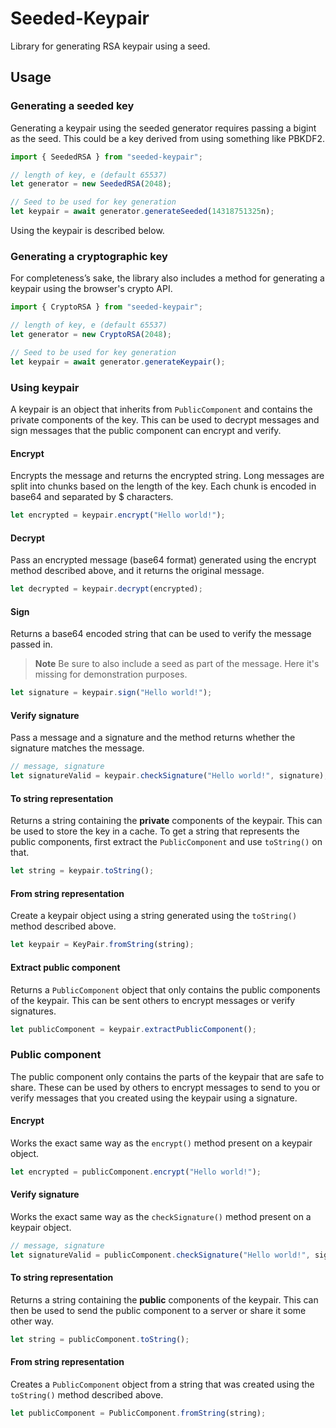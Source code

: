 # Seeded-Keypair

Library for generating RSA keypair using a seed.

## Usage

### Generating a seeded key

Generating a keypair using the seeded generator requires passing a bigint as the seed. This could be a key derived from
using something like PBKDF2.

```ts
import { SeededRSA } from "seeded-keypair";

// length of key, e (default 65537)
let generator = new SeededRSA(2048);

// Seed to be used for key generation
let keypair = await generator.generateSeeded(14318751325n);
```

Using the keypair is described below.

### Generating a cryptographic key

For completeness’s sake, the library also includes a method for generating a keypair using the browser's crypto API.

```ts
import { CryptoRSA } from "seeded-keypair";

// length of key, e (default 65537)
let generator = new CryptoRSA(2048);

// Seed to be used for key generation
let keypair = await generator.generateKeypair();
```

### Using keypair

A keypair is an object that inherits from `PublicComponent` and contains the private components of the key. This can be
used to decrypt messages and sign messages that the public component can encrypt and verify.

#### Encrypt

Encrypts the message and returns the encrypted string. Long messages are split into chunks based on the length of the key. Each chunk is encoded in base64 and separated by $ characters.

```ts
let encrypted = keypair.encrypt("Hello world!");
```

#### Decrypt

Pass an encrypted message (base64 format) generated using the encrypt method described above, and it returns the
original message.

```ts
let decrypted = keypair.decrypt(encrypted);
```

#### Sign

Returns a base64 encoded string that can be used to verify the message passed in.

> **Note**
> Be sure to also include a seed as part of the message. Here it's missing for demonstration purposes.

```ts
let signature = keypair.sign("Hello world!");
```

#### Verify signature

Pass a message and a signature and the method returns whether the signature matches the message.

```ts
// message, signature
let signatureValid = keypair.checkSignature("Hello world!", signature);
```

#### To string representation

Returns a string containing the **private** components of the keypair. This can be used to store the key in a cache. To
get a string that represents the public components, first extract the `PublicComponent` and use `toString()` on that.

```ts
let string = keypair.toString();
```

#### From string representation

Create a keypair object using a string generated using the `toString()` method described above.

```ts
let keypair = KeyPair.fromString(string);
```

#### Extract public component

Returns a `PublicComponent` object that only contains the public components of the keypair. This can be sent others to
encrypt messages or verify signatures.

```ts
let publicComponent = keypair.extractPublicComponent();
```

### Public component

The public component only contains the parts of the keypair that are safe to share. These can be used by others to
encrypt messages to send to you or verify messages that you created using the keypair using a signature.

#### Encrypt

Works the exact same way as the `encrypt()` method present on a keypair object.

```ts
let encrypted = publicComponent.encrypt("Hello world!");
```

#### Verify signature

Works the exact same way as the `checkSignature()` method present on a keypair object.

```ts
// message, signature
let signatureValid = publicComponent.checkSignature("Hello world!", signature);
```

#### To string representation

Returns a string containing the **public** components of the keypair. This can then be used to send the public component to a server or share it some other way.

```ts
let string = publicComponent.toString();
```

#### From string representation

Creates a `PublicComponent` object from a string that was created using the `toString()` method described above.

```ts
let publicComponent = PublicComponent.fromString(string);
```
